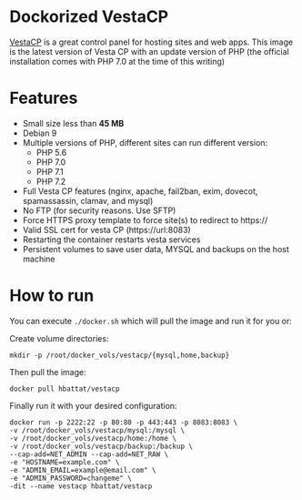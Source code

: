 # Dockorized VestaCP

[VestaCP](https://vestacp.com) is a great control panel for hosting sites and web apps. This image is the latest version of Vesta CP with an update version of PHP (the official installation comes with PHP 7.0 at the time of this writing)

# Features
- Small size less than **45 MB**
- Debian 9
- Multiple versions of PHP, different sites can run different version:
  - PHP 5.6
  - PHP 7.0
  - PHP 7.1
  - PHP 7.2
- Full Vesta CP features (nginx, apache, fail2ban, exim, dovecot, spamassassin, clamav, and mysql)
- No FTP (for security reasons. Use SFTP)
- Force HTTPS proxy template to force site(s) to redirect to https://
- Valid SSL cert for vesta CP (https://url:8083)
- Restarting the container restarts vesta services
- Persistent volumes to save user data, MYSQL and backups on the host machine


# How to run
You can execute `./docker.sh` which will pull the image and run it for you or:

Create volume directories:
```
mkdir -p /root/docker_vols/vestacp/{mysql,home,backup}
```

Then pull the image:
```
docker pull hbattat/vestacp
```

Finally run it with your desired configuration:
```
docker run -p 2222:22 -p 80:80 -p 443:443 -p 8083:8083 \
-v /root/docker_vols/vestacp/mysql:/mysql \
-v /root/docker_vols/vestacp/home:/home \
-v /root/docker_vols/vestacp/backup:/backup \
--cap-add=NET_ADMIN --cap-add=NET_RAW \
-e "HOSTNAME=example.com" \
-e "ADMIN_EMAIL=example@email.com" \
-e "ADMIN_PASSWORD=changeme" \
-dit --name vestacp hbattat/vestacp
```
